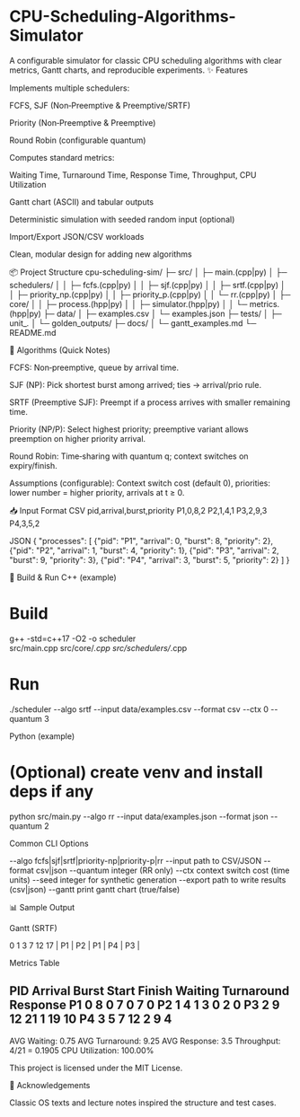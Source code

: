 # CPU-Scheduling-Algorithms-Simulator
A configurable simulator for classic CPU scheduling algorithms with clear metrics, Gantt charts, and reproducible experiments.
✨ Features

Implements multiple schedulers:

FCFS, SJF (Non‑Preemptive & Preemptive/SRTF)

Priority (Non‑Preemptive & Preemptive)

Round Robin (configurable quantum)

Computes standard metrics:

Waiting Time, Turnaround Time, Response Time, Throughput, CPU Utilization

Gantt chart (ASCII) and tabular outputs

Deterministic simulation with seeded random input (optional)

Import/Export JSON/CSV workloads

Clean, modular design for adding new algorithms

📦 Project Structure
cpu-scheduling-sim/
├─ src/
│  ├─ main.(cpp|py)
│  ├─ schedulers/
│  │  ├─ fcfs.(cpp|py)
│  │  ├─ sjf.(cpp|py)
│  │  ├─ srtf.(cpp|py)
│  │  ├─ priority_np.(cpp|py)
│  │  ├─ priority_p.(cpp|py)
│  │  └─ rr.(cpp|py)
│  ├─ core/
│  │  ├─ process.(hpp|py)
│  │  ├─ simulator.(hpp|py)
│  │  └─ metrics.(hpp|py)
├─ data/
│  ├─ examples.csv
│  └─ examples.json
├─ tests/
│  ├─ unit_*.*
│  └─ golden_outputs/
├─ docs/
│  └─ gantt_examples.md
└─ README.md

🧠 Algorithms (Quick Notes)

FCFS: Non‑preemptive, queue by arrival time.

SJF (NP): Pick shortest burst among arrived; ties → arrival/prio rule.

SRTF (Preemptive SJF): Preempt if a process arrives with smaller remaining time.

Priority (NP/P): Select highest priority; preemptive variant allows preemption on higher priority arrival.

Round Robin: Time‑sharing with quantum q; context switches on expiry/finish.

Assumptions (configurable): Context switch cost (default 0), priorities: lower number = higher priority, arrivals at t ≥ 0.

📥 Input Format
CSV
pid,arrival,burst,priority
P1,0,8,2
P2,1,4,1
P3,2,9,3
P4,3,5,2

JSON
{
  "processes": [
    {"pid": "P1", "arrival": 0, "burst": 8, "priority": 2},
    {"pid": "P2", "arrival": 1, "burst": 4, "priority": 1},
    {"pid": "P3", "arrival": 2, "burst": 9, "priority": 3},
    {"pid": "P4", "arrival": 3, "burst": 5, "priority": 2}
  ]
}

🚀 Build & Run
C++ (example)
# Build
g++ -std=c++17 -O2 -o scheduler \
  src/main.cpp src/core/*.cpp src/schedulers/*.cpp

# Run
./scheduler --algo srtf --input data/examples.csv --format csv --ctx 0 --quantum 3

Python (example)
# (Optional) create venv and install deps if any
python src/main.py --algo rr --input data/examples.json --format json --quantum 2


Common CLI Options

--algo        fcfs|sjf|srtf|priority-np|priority-p|rr
--input       path to CSV/JSON
--format      csv|json
--quantum     integer (RR only)
--ctx         context switch cost (time units)
--seed        integer for synthetic generation
--export      path to write results (csv|json)
--gantt       print gantt chart (true/false)

📊 Sample Output

Gantt (SRTF)

0   1   3     7     12    17
| P1 | P2 | P1 |  P4  |  P3  |


Metrics Table

PID  Arrival  Burst  Start  Finish  Waiting  Turnaround  Response
P1        0      8      0       7        0          7         0
P2        1      4      1       3        0          2         0
P3        2      9     12      21        1          19        10
P4        3      5      7      12        2          9         4
---------------------------------------------------------------
AVG Waiting: 0.75   AVG Turnaround: 9.25   AVG Response: 3.5
Throughput: 4/21 = 0.1905   CPU Utilization: 100.00%



This project is licensed under the MIT License.

🙌 Acknowledgements

Classic OS texts and lecture notes inspired the structure and test cases.
